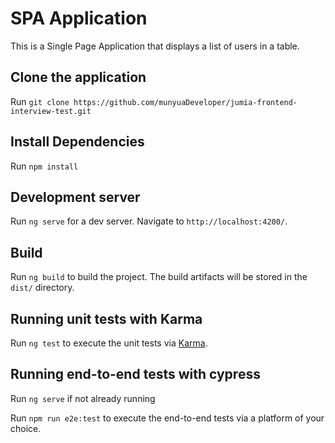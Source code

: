 # SPA Application
This is a Single Page Application that displays a list of users in a table.

## Clone the application 

Run `git clone https://github.com/munyuaDeveloper/jumia-frontend-interview-test.git`

## Install Dependencies

Run `npm install`

## Development server

Run `ng serve` for a dev server. Navigate to `http://localhost:4200/`.

## Build

Run `ng build` to build the project. The build artifacts will be stored in the `dist/` directory.

## Running unit tests with Karma

Run `ng test` to execute the unit tests via [Karma](https://karma-runner.github.io).

## Running end-to-end tests with cypress

Run `ng serve` if not already running

Run `npm run e2e:test` to execute the end-to-end tests via a platform of your choice. 
